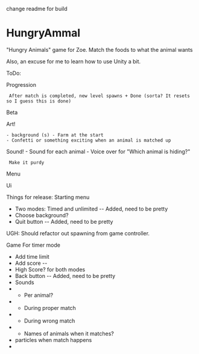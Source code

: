 change readme for build

HungryAmmal
===========

"Hungry Animals" game for Zoe. Match the foods to what the animal wants

Also, an excuse for me to learn how to use Unity a bit. 

ToDo:

Progression

	 After match is completed, new level spawns + Done (sorta? It resets so I guess this is done)

Beta

Art!

	- background (s) - Farm at the start
	- Confetti or something exciting when an animal is matched up
Sound!
	- Sound for each animal
	- Voice over for "Which animal is hiding?"

	 Make it purdy

Menu 

Ui



Things for release:
Starting menu
- Two modes: Timed and unlimited -- Added, need to be pretty
- Choose background?
- Quit button -- Added, need to be pretty
 
UGH: Should refactor out spawning from game controller. 

Game
For timer mode
- Add time limit 
- Add score --
- High Score?
for both modes
- Back button -- Added, need to be pretty
- Sounds
- - Per animal? 
- - During proper match
- - During wrong match
- - Names of animals when it matches?
- particles when match happens
- 

